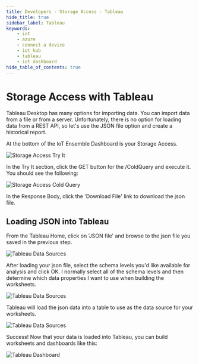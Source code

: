 ```yaml
---
title: Developers - Storage Access - Tableau
hide_title: true
sidebar_label: Tableau
keywords:
    - iot
    - azure
    - connect a device
    - iot hub
    - tableau
    - iot dashboard
hide_table_of_contents: true
---
```


# Storage Access with Tableau

Tableau Desktop has many options for importing data. You can import data from a file or from a server. Unfortunately, there is no option for loading data from a REST API, so let's use the JSON file option and create a historical report.

At the bottom of the IoT Ensemble Dashboard is your Storage Access. 

![Storage Access Try It](/img/screenshots/storage-access-tryit.png)

In the Try It section, click the GET button for the /ColdQuery and execute it. You should see the following: 

![Storage Access Cold Query](/img/screenshots/api-cold-storage.jpg)

In the Response Body, click the 'Download File' link to download the json file.

## Loading JSON into Tableau

From the Tableau Home, click on 'JSON file' and browse to the json file you saved in the previous step. 

![Tableau Data Sources](/img/screenshots/tableau-json-file.png)

After loading your json file, select the schema levels you'd like available for analysis and click OK. I normally select all of the schema levels and then determine which data properties I want to use when building the worksheets.

![Tableau Data Sources](/img/screenshots/tableau-schema-levels.png)

Tableau will load the json data into a table to use as the data source for your worksheets.

![Tableau Data Sources](/img/screenshots/tableau-datasource.png)

Success! Now that your data is loaded into Tableau, you can build worksheets and dashboards like this:

![Tableau Dashboard](/img/screenshots/tableau-dashboard.png)
 
